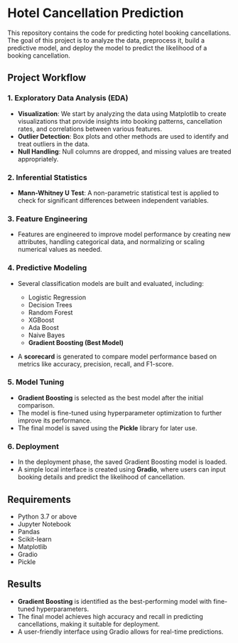 # Hotel Cancellation Prediction

This repository contains the code for predicting hotel booking cancellations. The goal of this project is to analyze the data, preprocess it, build a predictive model, and deploy the model to predict the likelihood of a booking cancellation. 

## Project Workflow

### 1. Exploratory Data Analysis (EDA)
- **Visualization**: We start by analyzing the data using Matplotlib to create visualizations that provide insights into booking patterns, cancellation rates, and correlations between various features.
- **Outlier Detection**: Box plots and other methods are used to identify and treat outliers in the data.
- **Null Handling**: Null columns are dropped, and missing values are treated appropriately.

### 2. Inferential Statistics
- **Mann-Whitney U Test**: A non-parametric statistical test is applied to check for significant differences between independent variables.
  
### 3. Feature Engineering
- Features are engineered to improve model performance by creating new attributes, handling categorical data, and normalizing or scaling numerical values as needed.

### 4. Predictive Modeling
- Several classification models are built and evaluated, including:
  - Logistic Regression
  - Decision Trees
  - Random Forest
  - XGBoost
  - Ada Boost
  - Naive Bayes
  - **Gradient Boosting (Best Model)**

- A **scorecard** is generated to compare model performance based on metrics like accuracy, precision, recall, and F1-score.

### 5. Model Tuning
- **Gradient Boosting** is selected as the best model after the initial comparison.
- The model is fine-tuned using hyperparameter optimization to further improve its performance.
- The final model is saved using the **Pickle** library for later use.

### 6. Deployment
- In the deployment phase, the saved Gradient Boosting model is loaded.
- A simple local interface is created using **Gradio**, where users can input booking details and predict the likelihood of cancellation.

## Requirements

- Python 3.7 or above
- Jupyter Notebook
- Pandas
- Scikit-learn
- Matplotlib
- Gradio
- Pickle

## Results

- **Gradient Boosting** is identified as the best-performing model with fine-tuned hyperparameters.
- The final model achieves high accuracy and recall in predicting cancellations, making it suitable for deployment.
- A user-friendly interface using Gradio allows for real-time predictions.


